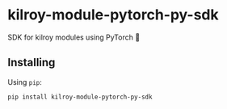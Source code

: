 # kilroy-module-pytorch-py-sdk

SDK for kilroy modules using PyTorch 🧰

## Installing

Using `pip`:

```sh
pip install kilroy-module-pytorch-py-sdk
```
